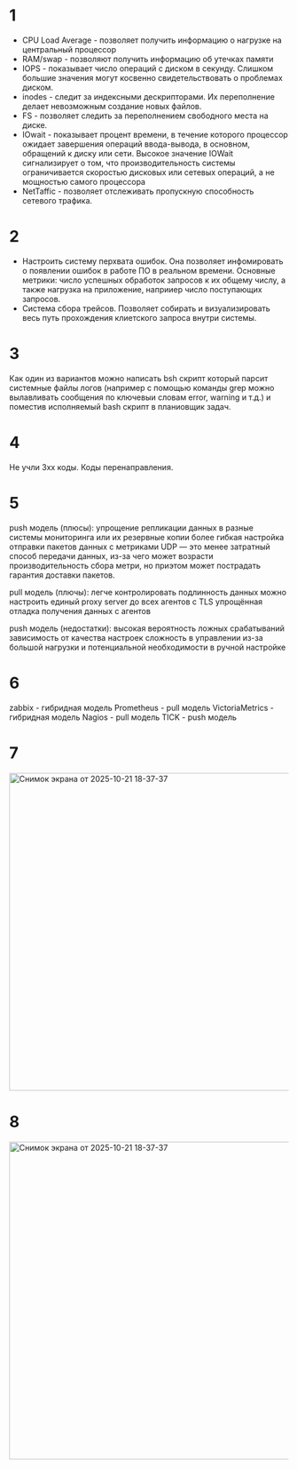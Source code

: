 # 1

- CPU Load Average - позволяет получить информацию о нагрузке на центральный процессор
- RAM/swap - позволяют получить информацию об утечках памяти
- IOPS - показывает число операций с диском в секунду. Слишком большие значения могут косвенно свидетельствовать о проблемах диском.
- inodes - следит за индексными дескрипторами. Их переполнение делает невозможным создание новых файлов.
- FS - позволяет следить за переполнением свободного места на диске.
- IOwait - показывает процент времени, в течение которого процессор ожидает завершения операций ввода-вывода, в основном, обращений к диску или сети. Высокое значение IOWait сигнализирует о том, что производительность системы ограничивается скоростью дисковых или сетевых операций, а не мощностью самого процессора 
- NetTaffic - позволяет отслеживать пропускную способность сетевого трафика.

# 2

- Настроить систему перхвата ошибок. Она позволяет инфомировать о появлении ошибок в работе ПО в реальном времени. Основные метрики: число успешных обработок запросов к их общему числу, а также нагрузка на приложение, наприиер число поступающих запросов.
- Система сбора трейсов. Позволяет собирать и визуализировать весь путь прохождения клиетского запроса внутри системы.

# 3

Как один из вариантов можно написать bsh скрипт который парсит системные файлы логов (например с помощью команды grep можно вылавливать сообщения по ключевыи словам error, warning и т.д.) и поместив исполняемый bash скрипт в планиовщик задач.

# 4

Не учли 3xx коды. Коды перенаправления.

# 5

push модель (плюсы):
  упрощение репликации данных в разные системы мониторинга или их резервные копии
  более гибкая настройка отправки пакетов данных с метриками
  UDP — это менее затратный способ передачи данных, из-за чего может возрасти производительность сбора метри, но приэтом может пострадать гарантия доставки пакетов.

pull модель (плючы):
  легче контролировать подлинность данных
  можно настроить единый proxy server до всех агентов с TLS
  упрощённая отладка получения данных с агентов
  
push модель (недостатки):
  высокая вероятность ложных срабатываний
  зависимость от качества настроек
  сложность в управлении из-за большой нагрузки и потенциальной необходимости в ручной настройке

# 6

 zabbix - гибридная модель
 Prometheus - pull модель
 VictoriaMetrics - гибридная модель
 Nagios - pull модель
 TICK - push  модель

 # 7

 <img width="1947" height="572" alt="Снимок экрана от 2025-10-21 18-37-37" src="https://github.com/user-attachments/assets/0ac617b4-5e5a-46e3-8cb4-3680e5081115" />

 # 8

 <img width="1947" height="572" alt="Снимок экрана от 2025-10-21 18-37-37" src="https://github.com/user-attachments/assets/ed4a13ea-abf1-434b-8d28-385715d13bfe" />

 



